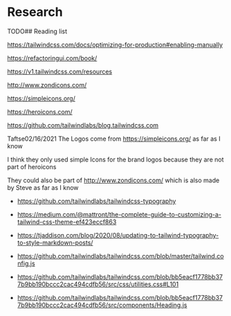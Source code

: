 # Research

TODO## Reading list

https://tailwindcss.com/docs/optimizing-for-production#enabling-manually

https://refactoringui.com/book/

https://v1.tailwindcss.com/resources

http://www.zondicons.com/

https://simpleicons.org/

https://heroicons.com/

https://github.com/tailwindlabs/blog.tailwindcss.com


Taftse02/16/2021
The Logos come from https://simpleicons.org/ as far as I know

I think they only used simple Icons for the brand logos because they are not part of heroicons

They could also be part of http://www.zondicons.com/ which is also made by Steve as far as I know





- https://github.com/tailwindlabs/tailwindcss-typography

- https://medium.com/@mattront/the-complete-guide-to-customizing-a-tailwind-css-theme-ef423eccf863

- https://tjaddison.com/blog/2020/08/updating-to-tailwind-typography-to-style-markdown-posts/

- https://github.com/tailwindlabs/tailwindcss.com/blob/master/tailwind.config.js

- https://github.com/tailwindlabs/tailwindcss.com/blob/bb5eacf1778bb377b9bb190bccc2cac494cdfb56/src/css/utilities.css#L101

- https://github.com/tailwindlabs/tailwindcss.com/blob/bb5eacf1778bb377b9bb190bccc2cac494cdfb56/src/components/Heading.js

